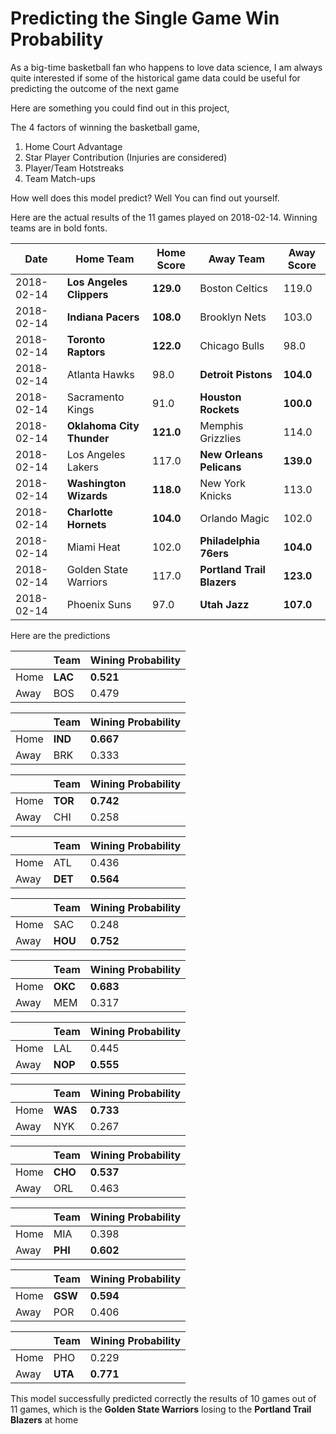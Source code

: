 # Predicting the Single Game Win Probability

As a big-time basketball fan who happens to love data science, I am always quite interested if some of the historical game data could be useful for predicting the outcome of the next game

Here are something you could find out in this project,

The 4 factors of winning the basketball game,

1. Home Court Advantage
2. Star Player Contribution (Injuries are considered)
3. Player/Team Hotstreaks
4. Team Match-ups

How well does this model predict? Well You can find out yourself.

Here are the actual results of the 11 games played on 2018-02-14. Winning teams are in bold fonts.

| Date       | Home Team             | Home Score | Away Team              | Away Score |
|------------|-----------------------|------------|------------------------|------------|
| 2018-02-14 | **Los Angeles Clippers**  | **129.0**      | Boston Celtics         | 119.0      |
| 2018-02-14 | **Indiana Pacers**        | **108.0**      | Brooklyn Nets          | 103.0      |
| 2018-02-14 | **Toronto Raptors**       | **122.0**      | Chicago Bulls          | 98.0       |
| 2018-02-14 | Atlanta Hawks         | 98.0       | **Detroit Pistons**        | **104.0**      |
| 2018-02-14 | Sacramento Kings      | 91.0       | **Houston Rockets**        | **100.0**      |
| 2018-02-14 | **Oklahoma City Thunder** | **121.0**      | Memphis Grizzlies      | 114.0      |
| 2018-02-14 | Los Angeles Lakers    | 117.0      | **New Orleans Pelicans**   | **139.0**      |
| 2018-02-14 | **Washington Wizards**    | **118.0**      | New York Knicks        | 113.0      |
| 2018-02-14 | **Charlotte Hornets**     | **104.0**      | Orlando Magic          | 102.0      |
| 2018-02-14 | Miami Heat            | 102.0      | **Philadelphia 76ers**     | **104.0**      |
| 2018-02-14 | Golden State Warriors | 117.0      | **Portland Trail Blazers** | **123.0**      |
| 2018-02-14 | Phoenix Suns          | 97.0       | **Utah Jazz**              | **107.0**      |

Here are the predictions

|      | Team | Wining Probability |
|------|------|--------------------|
| Home | **LAC**  | **0.521**              |
| Away | BOS  | 0.479              |

|      | Team | Wining Probability |
|------|------|--------------------|
| Home | **IND**  | **0.667**              |
| Away | BRK  | 0.333              |

|      | Team | Wining Probability |
|------|------|--------------------|
| Home | **TOR** | **0.742**              |
| Away | CHI  | 0.258              |

|      | Team | Wining Probability |
|------|------|--------------------|
| Home | ATL  | 0.436              |
| Away | **DET**  | **0.564**              |

|      | Team | Wining Probability |
|------|------|--------------------|
| Home | SAC  | 0.248              |
| Away | **HOU**  | **0.752**              |

|      | Team | Wining Probability |
|------|------|--------------------|
| Home | **OKC**  | **0.683**              |
| Away | MEM  | 0.317              |

|      | Team | Wining Probability |
|------|------|--------------------|
| Home | LAL  | 0.445              |
| Away | **NOP**  | **0.555**              |

|      | Team | Wining Probability |
|------|------|--------------------|
| Home | **WAS**  | **0.733**              |
| Away | NYK  | 0.267              |

|      | Team | Wining Probability |
|------|------|--------------------|
| Home | **CHO**  | **0.537**              |
| Away | ORL  | 0.463              |

|      | Team | Wining Probability |
|------|------|--------------------|
| Home | MIA  | 0.398              |
| Away | **PHI**  | **0.602**              |

|      | Team | Wining Probability |
|------|------|--------------------|
| Home | **GSW**  | **0.594**              |
| Away | POR  | 0.406              |

|      | Team | Wining Probability |
|------|------|--------------------|
| Home | PHO  | 0.229              |
| Away | **UTA**  | **0.771**              |

This model successfully predicted correctly the results of 10 games out of 11 games, which is the **Golden State Warriors** losing to the **Portland Trail Blazers** at home
